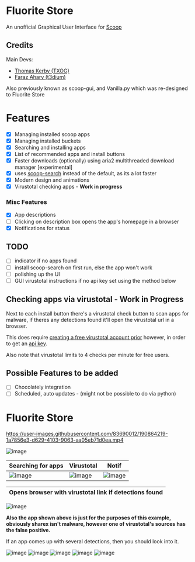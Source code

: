 # Fluorite Store
An unofficial Graphical User Interface for [Scoop](https://scoop.sh/)


## Credits

Main Devs:
- [Thomas Kerby (TXOG)](https://github.com/TXOG)
- [Faraz Ahary (t3dium)](https://github.com/t3dium)

Also previously known as scoop-gui, and Vanilla.py which was re-designed to Fluorite Store

# Features 

- [x] Managing installed scoop apps
- [x] Managing installed buckets
- [x] Searching and installing apps
- [x] List of recommended apps and install buttons
- [x] Faster downloads (optionally) using aria2 multithreaded download manager [experimental]
- [x] uses [scoop-search](https://github.com/shilangyu/scoop-search) instead of the default, as its a lot faster
- [x] Modern design and animations
- [x] Virustotal checking apps - **Work in progress**

### Misc Features
- [x] App descriptions
- [ ] Clicking on description box opens the app's homepage in a browser
- [x] Notifications for status

## TODO
- [ ] indicator if no apps found
- [ ] install scoop-search on first run, else the app won't work
- [ ] polishing up the UI
- [ ] GUI virustotal instructions if no api key set using the method below

## Checking apps via virustotal - Work in Progress

Next to each install button there's a virustotal check button to scan apps for malware, if theres any detections found it'll open the virustotal url in a browser.

This does require [creating a free virustotal account prior](https://www.virustotal.com/gui/join-us) however, in order to get an [api key](https://www.virustotal.com/gui/my-apikey).

Also note that virustotal limits to 4 checks per minute for free users.

## Possible Features to be added
- [ ] Chocolately integration
- [ ] Scheduled, auto updates - (might not be possible to do via python)

# Fluorite Store
https://user-images.githubusercontent.com/83690012/190864219-1a7856e3-d629-4103-9063-aa05eb71d0ea.mp4

![image](https://user-images.githubusercontent.com/83690012/200650749-71f51ff8-d982-4658-b728-68485564c3df.png)

| Searching for apps | Virustotal  | Notif
| ------- | --- | --- |
![image](https://user-images.githubusercontent.com/83690012/200653746-ddc0ec54-52aa-4b3d-9a68-eebe7913e06f.png) | ![image](https://user-images.githubusercontent.com/83690012/200655668-322f63ad-2d83-449a-8187-53283b016f05.png) | ![image](https://user-images.githubusercontent.com/83690012/200654215-ea58d4c6-027f-4a01-866e-5c5d43b78bf4.png)

| Opens browser with virustotal link if detections found  |
| ------- |
![image](https://user-images.githubusercontent.com/83690012/200657087-5449945b-6862-46c7-b2d4-511cb51ff078.png)

**Also the app shown above is just for the purposes of this example, obviously sharex isn't malware, however one of virustotal's sources has the false positive.** 

If an app comes up with several detections, then you should look into it.

![image](https://user-images.githubusercontent.com/83690012/200662758-51f1ec8b-b3e1-4460-823e-752caa10e3c7.png)
![image](https://user-images.githubusercontent.com/83690012/200663513-3a8319ab-e602-424b-8e39-39035c72d637.png)
![image](https://user-images.githubusercontent.com/83690012/200665690-cbe68828-3136-4ee7-8461-3f5185e47ccd.png)
![image](https://user-images.githubusercontent.com/83690012/200650325-03480b17-6c6a-41ff-b935-08882b6b34d1.png)
![image](https://user-images.githubusercontent.com/83690012/200650515-6b064abb-37db-44fd-99d0-4662b726e91e.png)

